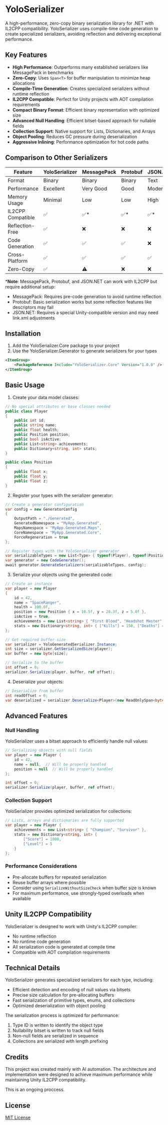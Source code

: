 # YoloSerializer

A high-performance, zero-copy binary serialization library for .NET with IL2CPP compatibility. YoloSerializer uses compile-time code generation to create specialized serializers, avoiding reflection and delivering exceptional performance.

## Key Features

- **High Performance**: Outperforms many established serializers like MessagePack in benchmarks
- **Zero-Copy**: Uses `Span<T>` for buffer manipulation to minimize heap allocations
- **Compile-Time Generation**: Creates specialized serializers without runtime reflection
- **IL2CPP Compatible**: Perfect for Unity projects with AOT compilation requirements
- **Compact Binary Format**: Efficient binary representation with optimized size
- **Advanced Null Handling**: Efficient bitset-based approach for nullable fields
- **Collection Support**: Native support for Lists, Dictionaries, and Arrays
- **Object Pooling**: Reduces GC pressure during deserialization
- **Aggressive Inlining**: Performance optimization for hot code paths

## Comparison to Other Serializers

| Feature | YoloSerializer | MessagePack | Protobuf | JSON.NET | BinaryFormatter |
|---------|---------------|-------------|----------|----------|-----------------|
| Format | Binary | Binary | Binary | Text | Binary |
| Performance | Excellent | Very Good | Good | Moderate | Poor |
| Memory Usage | Minimal | Low | Low | High | High |
| IL2CPP Compatible | ✅ | ✅* | ✅* | ✅* | ❌ |
| Reflection-Free | ✅ | ❌ | ❌ | ❌ | ❌ |
| Code Generation | ✅ | ✅ | ✅ | ❌ | ❌ |
| Cross-Platform | ✅ | ✅ | ✅ | ✅ | ⚠️ |
| Zero-Copy | ✅ | ⚠️ | ❌ | ❌ | ❌ |

***Note**: MessagePack, Protobuf, and JSON.NET can work with IL2CPP but require additional setup:
- MessagePack: Requires pre-code generation to avoid runtime reflection
- Protobuf: Basic serialization works but some reflection features like descriptors may fail
- JSON.NET: Requires a special Unity-compatible version and may need link.xml adjustments

## Installation

1. Add the YoloSerializer.Core package to your project
2. Use the YoloSerializer.Generator to generate serializers for your types

```xml
<ItemGroup>
    <PackageReference Include="YoloSerializer.Core" Version="1.0.0" />
</ItemGroup>
```

## Basic Usage

1. Create your data model classes:

```csharp
// No special attributes or base classes needed
public class Player
{
    public int id;
    public string name;
    public float health;
    public Position position;
    public bool isActive;
    public List<string> achievements;
    public Dictionary<string, int> stats;
}

public class Position
{
    public float x;
    public float y;
    public float z;
}
```

2. Register your types with the serializer generator:

```csharp
// Create a generator configuration
var config = new GeneratorConfig
{
    OutputPath = "./Generated",
    GeneratedNamespace = "MyApp.Generated",
    MapsNamespace = "MyApp.Generated.Maps",
    CoreNamespace = "MyApp.Generated.Core",
    ForceRegeneration = true
};

// Register types with the YoloSerializer generator
var serializableTypes = new List<Type> { typeof(Player), typeof(Position) };
var generator = new CodeGenerator();
await generator.GenerateSerializers(serializableTypes, config);
```

3. Serialize your objects using the generated code:

```csharp
// Create an instance
var player = new Player
{
    id = 42,
    name = "SpaceRanger",
    health = 100.0f,
    position = new Position { x = 10.5f, y = 20.3f, z = 5.0f },
    isActive = true,
    achievements = new List<string> { "First Blood", "Headshot Master" },
    stats = new Dictionary<string, int> { ["Kills"] = 150, ["Deaths"] = 50 }
};

// Get required buffer size
var serializer = YoloGeneratedSerializer.Instance;
int size = serializer.GetSerializedSize(player);
var buffer = new byte[size];

// Serialize to the buffer
int offset = 0;
serializer.Serialize(player, buffer, ref offset);
```

4. Deserialize your objects:

```csharp
// Deserialize from buffer
int readOffset = 0;
var deserialized = serializer.Deserialize<Player>(new ReadOnlySpan<byte>(buffer), ref readOffset);
```

## Advanced Features

### Null Handling

YoloSerializer uses a bitset approach to efficiently handle null values:

```csharp
// Serializing objects with null fields
var player = new Player { 
    id = 42,
    name = null,  // Will be properly handled
    position = null  // Will be properly handled
};

int offset = 0;
serializer.Serialize(player, buffer, ref offset);
```

### Collection Support

YoloSerializer provides optimized serialization for collections:

```csharp
// Lists, arrays and dictionaries are fully supported
var player = new Player {
    achievements = new List<string> { "Champion", "Survivor" },
    stats = new Dictionary<string, int> { 
        ["Score"] = 1000, 
        ["Level"] = 5 
    }
};
```

### Performance Considerations

- Pre-allocate buffers for repeated serialization
- Reuse buffer arrays where possible
- Consider using `SerializeWithoutSizeCheck` when buffer size is known
- For maximum performance, use strongly-typed overloads when available

## Unity IL2CPP Compatibility

YoloSerializer is designed to work with Unity's IL2CPP compiler:
- No runtime reflection
- No runtime code generation
- All serialization code is generated at compile time
- Compatible with AOT compilation requirements

## Technical Details

YoloSerializer generates specialized serializers for each type, including:
- Efficient detection and encoding of null values via bitsets
- Precise size calculation for pre-allocating buffers
- Fast serialization of primitive types, enums, and collections
- Optimized deserialization with object pooling

The serialization process is optimized for performance:
1. Type ID is written to identify the object type
2. Nullability bitset is written to track null fields
3. Non-null fields are serialized in sequence
4. Collections are serialized with length prefixing

## Credits

This project was created mainly with AI automation. The architecture and implementation were designed to achieve maximum performance while maintaining Unity IL2CPP compatibility.

This is an ongoing proccess.

## License

[MIT License](LICENSE)